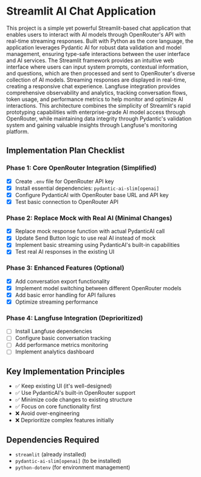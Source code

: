 # Streamlit AI Chat Application

This project is a simple yet powerful Streamlit-based chat application that enables users to interact with AI models through OpenRouter's API with real-time streaming responses. Built with Python as the core language, the application leverages Pydantic AI for robust data validation and model management, ensuring type-safe interactions between the user interface and AI services. The Streamlit framework provides an intuitive web interface where users can input system prompts, contextual information, and questions, which are then processed and sent to OpenRouter's diverse collection of AI models. Streaming responses are displayed in real-time, creating a responsive chat experience. Langfuse integration provides comprehensive observability and analytics, tracking conversation flows, token usage, and performance metrics to help monitor and optimize AI interactions. This architecture combines the simplicity of Streamlit's rapid prototyping capabilities with enterprise-grade AI model access through OpenRouter, while maintaining data integrity through Pydantic's validation system and gaining valuable insights through Langfuse's monitoring platform.

## Implementation Plan Checklist

### Phase 1: Core OpenRouter Integration (Simplified)

- [x] Create `.env` file for OpenRouter API key
- [x] Install essential dependencies: `pydantic-ai-slim[openai]`
- [x] Configure PydanticAI with OpenRouter base URL and API key
- [x] Test basic connection to OpenRouter API

### Phase 2: Replace Mock with Real AI (Minimal Changes)

- [x] Replace mock response function with actual PydanticAI call
- [x] Update Send Button logic to use real AI instead of mock
- [x] Implement basic streaming using PydanticAI's built-in capabilities
- [x] Test real AI responses in the existing UI

### Phase 3: Enhanced Features (Optional)

- [x] Add conversation export functionality
- [x] Implement model switching between different OpenRouter models
- [x] Add basic error handling for API failures
- [x] Optimize streaming performance

### Phase 4: Langfuse Integration (Deprioritized)

- [ ] Install Langfuse dependencies
- [ ] Configure basic conversation tracking
- [ ] Add performance metrics monitoring
- [ ] Implement analytics dashboard

## Key Implementation Principles

- ✅ Keep existing UI (it's well-designed)
- ✅ Use PydanticAI's built-in OpenRouter support
- ✅ Minimize code changes to existing structure
- ✅ Focus on core functionality first
- ❌ Avoid over-engineering
- ❌ Deprioritize complex features initially

## Dependencies Required

- `streamlit` (already installed)
- `pydantic-ai-slim[openai]` (to be installed)
- `python-dotenv` (for environment management)

